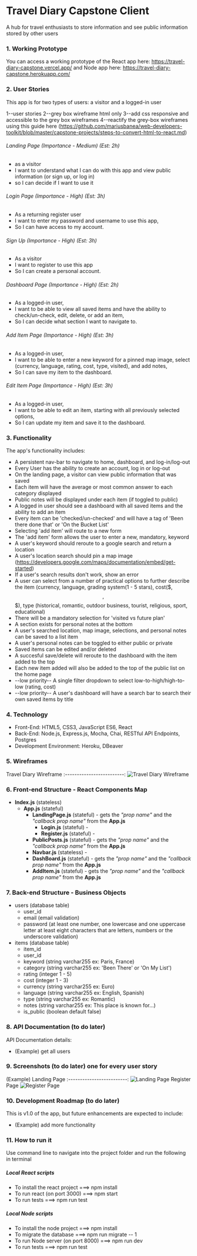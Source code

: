 # Travel Diary Capstone Client
A hub for travel enthusiasts to store information and see public information stored by other users


### 1. Working Prototype
You can access a working prototype of the React app here: https://travel-diary-capstone.vercel.app/ and Node app here: https://travel-diary-capstone.herokuapp.com/


### 2. User Stories 
This app is for two types of users: a visitor and a logged-in user

1--user stories
2--grey box wireframe html only
3--add css responsive and accessible to the grey box wireframes
4--reactify the grey-box wireframes using this guide here (https://github.com/mariusbanea/web-developers-toolkit/blob/master/capstone-projects/steps-to-convert-html-to-react.md)

###### Landing Page (Importance - Medium) (Est: 2h)
* as a visitor
* I want to understand what I can do with this app and view public information (or sign up, or log in)
* so I can decide if I want to use it


###### Login Page (Importance - High) (Est: 3h)
* As a returning register user
* I want to enter my password and username to use this app,
* So I can have access to my account.

###### Sign Up (Importance - High) (Est: 3h)
* As a visitor
* I want to register to use this app
* So I can create a personal account.

###### Dashboard Page (Importance - High) (Est: 2h)
* As a logged-in user,
* I want to be able to view all saved items and have the ability to check/un-check, edit, delete, or add an item,
* So I can decide what section I want to navigate to.

###### Add Item Page (Importance - High) (Est: 3h)
* As a logged-in user,
* I want to be able to enter a new keyword for a pinned map image, select (currency, language, rating, cost, type, visited), and add notes,
* So I can save my item to the dashboard.

###### Edit Item Page (Importance - High) (Est: 3h)
* As a logged-in user,
* I want to be able to edit an item, starting with all previously selected options,
* So I can update my item and save it to the dashboard.


### 3. Functionality 
The app's functionality includes:
* A persistent nav-bar to navigate to home, dashboard, and log-in/log-out
* Every User has the ability to create an account, log in or log-out
* On the landing page, a visitor can view public information that was saved
* Each item will have the average or most common answer to each category displayed
* Public notes will be displayed under each item (if toggled to public)
* A logged in user should see a dashboard with all saved items and the ability to add an item
* Every item can be 'checked/un-checked' and will have a tag of 'Been there done that' or 'On the Bucket List'
* Selecting 'add item' will route to a new form 
* The 'add item' form allows the user to enter a new, mandatory, keyword
* A user's keyword should reroute to a google search and return a location
* A user's location search should pin a map image (https://developers.google.com/maps/documentation/embed/get-started)
* If a user's search results don't work, show an error
* A user can select from a number of practical options to further describe the item (currency, language, grading system(1 - 5 stars), cost($, $$, $$$), type (historical, romantic, outdoor business, tourist, religious, sport, educational)
* There will be a mandatory selection for 'visited vs future plan'
* A section exists for personal notes at the bottom
* A user's searched location, map image, selections, and personal notes can be saved to a list item
* A user's personal notes can be toggled to either public or private
* Saved items can be edited and/or deleted 
* A succesful save/delete will reroute to the dashboard with the item added to the top
* Each new item added will also be added to the top of the public list on the home page
* --low priority-- A single filter dropdown to select low-to-high/high-to-low (rating, cost)
* --low priority-- A user's dashboard will have a search bar to search their own saved items by title






### 4. Technology
* Front-End: HTML5, CSS3, JavaScript ES6, React
* Back-End: Node.js, Express.js, Mocha, Chai, RESTful API Endpoints, Postgres
* Development Environment: Heroku, DBeaver



### 5. Wireframes
Travel Diary Wireframe
:-------------------------:
![Travel Diary Wireframe](/github-images/wireframes/travel-diary-wireframe.png)



### 6. Front-end Structure - React Components Map 
* __Index.js__ (stateless)
    * __App.js__ (stateful)
        * __LandingPage.js__ (stateful) - gets the _"prop name"_ and the _"callback prop name"_ from the __App.js__
            * __Login.js__ (stateful) -
            * __Register.js__ (stateful) -
        * __PublicPosts.js__ (stateful) - gets the _"prop name"_ and the _"callback prop name"_ from the __App.js__
        * __Navbar.js__ (stateless) -
        * __DashBoard.js__ (stateful) - gets the _"prop name"_ and the _"callback prop name"_ from the __App.js__
        * __AddItem.js__ (stateful) - gets the _"prop name"_ and the _"callback prop name"_ from the __App.js__



### 7. Back-end Structure - Business Objects 
* users (database table)
    * user_id
    * email (email validation)
    * password (at least one number, one lowercase and one uppercase letter at least eight characters that are letters, numbers or the underscore validation)
* items (database table)
    * item_id
    * user_id
    * keyword (string varchar255 ex: Paris, France)
    * category (string varchar255 ex: 'Been There' or 'On My List')
    * rating (integer 1 - 5)
    * cost (integer 1 - 3)
    * currency (string varchar255 ex: Euro)
    * language (string varchar255 ex: English, Spanish)
    * type (string varchar255 ex: Romantic)
    * notes (string varchar255 ex: This place is known for...)
    * is_public (boolean default false)






### 8. API Documentation (to do later)
API Documentation details:
* (Example) get all users



### 9. Screenshots (to do later) one for every user story
(Example) Landing Page
:-------------------------:
![Landing Page](/github-images/screenshots/landing-page-screenshot.png)
Register Page
![Register Page](/github-images/screenshots/register-page-screenshot.png)



### 10. Development Roadmap (to do later)
This is v1.0 of the app, but future enhancements are expected to include:
* (Example) add more functionality



### 11. How to run it
Use command line to navigate into the project folder and run the following in terminal

##### Local React scripts
* To install the react project ===> npm install
* To run react (on port 3000) ===> npm start
* To run tests ===> npm run test

##### Local Node scripts
* To install the node project ===> npm install
* To migrate the database ===> npm run migrate -- 1
* To run Node server (on port 8000) ===> npm run dev
* To run tests ===> npm run test